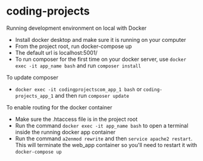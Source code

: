 # coding-projects

Running development environment on local with Docker
* Install docker desktop and make sure it is running on your computer
* From the project root, run docker-compose up
* The default url is localhost:5001/
* To run composer for the first time on your docker server, use ```docker exec -it app_name bash``` and run ```composer install```

To update composer
* ```docker exec -it codingprojectscom_app_1 bash``` or ```coding-projects_app_1``` and then run ```composer update```

To enable routing for the docker container
* Make sure the .htaccess file is in the project root
* Run the command ```docker exec -it app_name bash``` to open a terminal inside the running docker app container
* Run the command ```a2enmod rewrite``` and then ```service apache2 restart```. This will terminate the web_app container so you'll need to restart it with ```docker-compose up```
